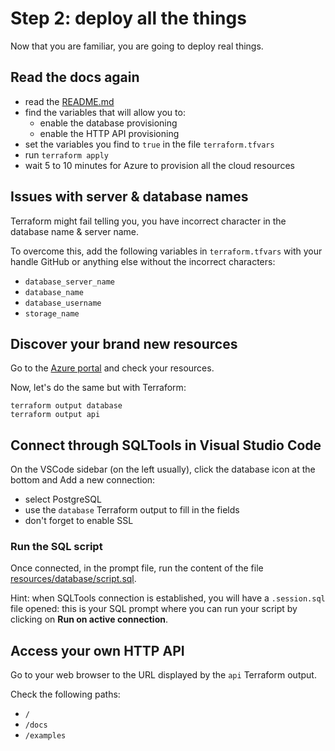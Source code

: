 # Step 2: deploy all the things

Now that you are familiar, you are going to deploy real things.

## Read the docs again

- read the [README.md](../terraform/README.md)
- find the variables that will allow you to:
  - enable the database provisioning
  - enable the HTTP API provisioning
- set the variables you find to `true` in the file `terraform.tfvars`
- run `terraform apply`
- wait 5 to 10 minutes for Azure to provision all the cloud resources

## Issues with server & database names

Terraform might fail telling you, you have incorrect character in the database name & server name.

To overcome this, add the following variables in `terraform.tfvars` with your handle GitHub or anything else without the incorrect characters:

- `database_server_name`
- `database_name`
- `database_username`
- `storage_name`

## Discover your brand new resources

Go to the [Azure portal](https://portal.azure.com/#browse/all) and check your resources.

Now, let's do the same but with Terraform:

```
terraform output database
terraform output api
```

## Connect through SQLTools in Visual Studio Code

On the VSCode sidebar (on the left usually), click the database icon at the bottom and Add a new connection:

- select PostgreSQL
- use the `database` Terraform output to fill in the fields
- don't forget to enable SSL

### Run the SQL script

Once connected, in the prompt file, run the content of the file [resources/database/script.sql](../resources/database/script.sql).

Hint: when SQLTools connection is established, you will have a `.session.sql` file opened: this is your SQL prompt where you can run your script by clicking on **Run on active connection**.

## Access your own HTTP API

Go to your web browser to the URL displayed by the `api` Terraform output.

Check the following paths:

- `/`
- `/docs`
- `/examples`
